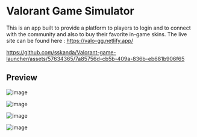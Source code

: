 # Valorant Game Simulator
This is an app built to provide a platform to players to login and to connect with the community and also to buy their favorite in-game skins.
The live site can be found here : https://valo-gg.netlify.app/

https://github.com/sskanda/Valorant-game-launcher/assets/57634365/7a85756d-cb5b-409a-836b-eb681b906f65

## Preview
![image](https://github.com/sskanda/Valorant-game-launcher/assets/57634365/6eb75f56-d6ec-43d2-8e80-c495d6964756)

![image](https://github.com/sskanda/Valorant-game-launcher/assets/57634365/66bc0cbe-b5cc-4693-abf4-4de7a78f06a3)

![image](https://github.com/sskanda/Valorant-game-launcher/assets/57634365/57893169-cb72-4e23-b152-6cf70d23ae26)

![image](https://github.com/sskanda/Valorant-game-launcher/assets/57634365/e77b559f-e1e2-451b-99ec-53305eb17204)

